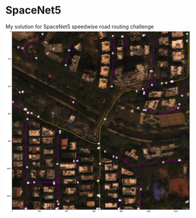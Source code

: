 # SpaceNet5
My solution for SpaceNet5 speedwise road routing challenge
![alt text](https://github.com/vk1996/SpaceNet5/blob/master/space.png)
